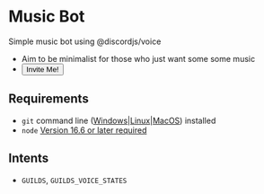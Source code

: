 # Music Bot
Simple music bot using @discordjs/voice
- Aim to be minimalist for those who just want some some music
- [<button type="button" onclick="https://discord.com/api/oauth2/authorize?client_id=878533448220946432&scope=applications.commands+bot&permissions=3145728">Invite Me!</button>](https://discord.com/api/oauth2/authorize?client_id=878533448220946432&scope=applications.commands+bot&permissions=3145728)

## Requirements

- `git` command line ([Windows](https://git-scm.com/download/win)|[Linux](https://git-scm.com/book/en/v2/Getting-Started-Installing-Git)|[MacOS](https://git-scm.com/download/mac)) installed
 - `node` [Version 16.6 or later required](https://nodejs.org)

## Intents
- `GUILDS`, `GUILDS_VOICE_STATES`
